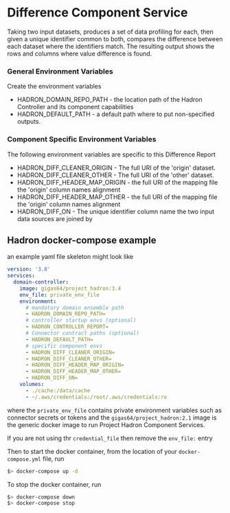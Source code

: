 # Difference Component Service
Taking two input datasets, produces a set of data profiling for each, then given a unique identifier common 
to both, compares the difference between each dataset where the identifiers match. The resulting output shows
the rows and columns where value difference is found. 

### General Environment Variables
Create the environment variables
* HADRON_DOMAIN_REPO_PATH - the location path of the Hadron Controller and its component capabilities
* HADRON_DEFAULT_PATH - a default path where to put non-specified outputs.

### Component Specific Environment Variables
The following environment variables are specific to this Difference Report
* HADRON_DIFF_CLEANER_ORIGIN - The full URI of the 'origin' dataset.
* HADRON_DIFF_CLEANER_OTHER - The full URI of the 'other' dataset.
* HADRON_DIFF_HEADER_MAP_ORIGIN - the full URI of the mapping file the 'origin' column names alignment
* HADRON_DIFF_HEADER_MAP_OTHER - the full URI of the mapping file the 'origin' column names alignment
* HADRON_DIFF_ON - The unique identifier column name the two input data sources are joined by

## Hadron docker-compose example
 an example yaml file skeleton might look like

```yaml
version: '3.8'
services:
  domain-controller:
    image: gigas64/project_hadron:3.4
    env_file: private_env_file
    environment:
      # mandatory domain ensemble path
      - HADRON_DOMAIN_REPO_PATH=
      # controller startup envs (optional)
      - HADRON_CONTROLLER_REPORT=
      # Connector contract paths (optional)
      - HADRON_DEFAULT_PATH=
      # specific component envs
      - HADRON_DIFF_CLEANER_ORIGIN=
      - HADRON_DIFF_CLEANER_OTHER=
      - HADRON_DIFF_HEADER_MAP_ORIGIN=
      - HADRON_DIFF_HEADER_MAP_OTHER=
      - HADRON_DIFF_ON=
    volumes:
      - ./cache:/data/cache
      - ~/.aws/credentials:/root/.aws/credentials:ro
```
where the `private_env_file` contains private environment variables such as connector secrets or tokens and
the `gigas64/project_hadron:2.1` image is the generic docker image to run Project Hadron Component Services.

If you are not using thr `credential_file` then remove the `env_file:` entry

Then to start the docker container, from the location of your `docker-compose.yml` file, run
```bash
$> docker-compose up -d
```

To stop the docker container, run
```bash
$> docker-compose down
$> docker-compose stop
```
